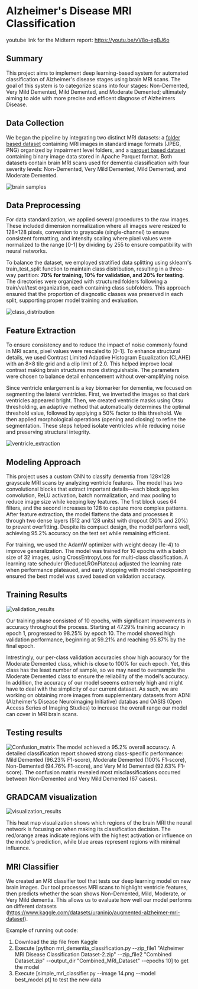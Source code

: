 # Alzheimer's Disease MRI Classification

youtube link for the Midterm report: https://youtu.be/vV8o-egBJ6o


## Summary 

This project aims to implement deep learning-based system for automated classification of Alzheimer's disease stages using brain MRI scans. The goal of this system is to categorize scans into four stages: Non-Demented, Very Mild Demented, Mild Demented, and Moderate Demented; ultimately aiming to aide with more precise and efficent diagnose of Alzheimers Disease.

## Data Collection

We began the pipeline by integrating two distinct MRI datasets: a [folder based dataset](https://www.kaggle.com/datasets/lukechugh/best-alzheimer-mri-dataset-99-accuracy/data) containing MRI images in standard image formats (JPEG, PNG) organized by impairment level folders, and a [parquet based dataset](https://www.kaggle.com/datasets/borhanitrash/alzheimer-mri-disease-classification-dataset/data) containing binary image data stored in Apache Parquet format. Both datasets contain brain MRI scans used for dementia classification with four severity levels: Non-Demented, Very Mild Demented, Mild Demented, and Moderate Demented. 

![brain samples](images/brain_samples.png)

## Data Preprocessing

For data standardization, we applied several procedures to the raw images. These included dimension normalization where all images were resized to 128×128 pixels, conversion to grayscale (single-channel) to ensure consistent formatting, and intensity scaling where pixel values were normalized to the range [0-1] by dividing by 255 to ensure compatibility with neural networks.

To balance the dataset, we employed stratified data splitting using sklearn's train_test_split function to maintain class distribution, resulting in a three-way partition: **70% for training, 10% for validation, and 20% for testing**. The directories were organized with structured folders following a train/val/test organization, each containing class subfolders. This approach ensured that the proportion of diagnostic classes was preserved in each split, supporting proper model training and evaluation.

![class_distribution](images/class_distribution.png)

## Feature Extraction

To ensure consistency and to reduce the impact of noise commonly found in MRI scans, pixel values were rescaled to [0-1]. To enhance structural details, we used Contrast Limited Adaptive Histogram Equalization (CLAHE) with an 8×8 tile grid and a clip limit of 2.0. This helped improve local contrast making brain structures more distinguishable. The parameters were chosen to balance detail enhancement without over-amplifying noise.

Since ventricle enlargement is a key biomarker for dementia, we focused on segmenting the lateral ventricles. First, we inverted the images so that dark ventricles appeared bright. Then, we created ventricle masks using Otsu thresholding, an adaptive method that automatically determines the optimal threshold value, followed by applying a 50% factor to this threshold. We then applied morphological operations (opening and closing) to refine the segmentation. These steps helped isolate ventricles while reducing noise and preserving structural integrity.

![ventricle_extraction](images/feature_extraction.png)

## Modeling Approach

This project uses a custom CNN to classify dementia from 128×128 grayscale MRI scans by analyzing ventricle features. The model has two convolutional blocks that extract important details—each block applies convolution, ReLU activation, batch normalization, and max pooling to reduce image size while keeping key features. The first block uses 64 filters, and the second increases to 128 to capture more complex patterns. After feature extraction, the model flattens the data and processes it through two dense layers (512 and 128 units) with dropout (30% and 20%) to prevent overfitting. Despite its compact design, the model performs well, achieving 95.2% accuracy on the test set while remaining efficient.

For training, we used the AdamW optimizer with weight decay (1e-4) to improve generalization. The model was trained for 10 epochs with a batch size of 32 images, using CrossEntropyLoss for multi-class classification. A learning rate scheduler (ReduceLROnPlateau) adjusted the learning rate when performance plateaued, and early stopping with model checkpointing ensured the best model was saved based on validation accuracy.

## Training Results

![validation_results](images/training_curves.png)

Our training phase consisted of 10 epochs, with significant improvements in accuracy throughout the process. Starting at 47.29% training accuracy in epoch 1, progressed to 98.25% by epoch 10. The model showed high validation performance, beginning at 59.21% and reaching 95.87% by the final epoch.

Intrestingly, our per-class validation accuracies show high accuracy for the Moderate Demented class, which is close to 100% for each epoch. Yet, this class has the least number of sample, so we may need to oversample the Moderate Demented class to ensure the reliability of the model's accuracy. In addition, the accuracy of our model seeems extremely high and might have to deal with the simplicity of our current dataset. As such, we are working on obtaining more images from supplementary datasets from ADNI (Alzheimer's Disease Neuroimaging Initiative) databas and OASIS (Open Access Series of Imaging Studies) to increase the overall range our model can cover in MRI brain scans.

## Testing results 
![Confusion_matrix](images/confusion_matrix.png)
The model achieved a 95.2% overall accuracy. A detailed classification report showed strong class-specific performance: Mild Demented (96.23% F1-score), Moderate Demented (100% F1-score), Non-Demented (94.76% F1-score), and Very Mild Demented (92.63% F1-score). The confusion matrix revealed most misclassifications occurred between Non-Demented and Very Mild Demented (67 cases).

## GRADCAM visualization
![visualization_results](images/HeatMap.png)

This heat map visualization shows which regions of the brain MRI the neural network is focusing on when making its classification decision. The red/orange areas indicate regions with the highest activation or influence on the model's prediction, while blue areas represent regions with minimal influence.

## MRI Classifier 

We created an MRI classifier tool that tests our deep learning model on new brain images. Our tool processes MRI scans to highlight ventricle features, then predicts whether the scan shows Non-Demented, Mild, Moderate, or Very Mild dementia. This allows us to evaluate how well our model performs on different datasets (https://www.kaggle.com/datasets/uraninjo/augmented-alzheimer-mri-dataset).


Example of running out code: 

1) Download the zip file from Kaggle
2) Execute [python mri_dementia_classification.py --zip_file1 "Alzheimer MRI Disease Classification Dataset-2.zip" --zip_file2 "Combined Dataset.zip" --output_dir "Combined_MRI_Dataset" --epochs 10] to get the model
3) Execute [simple_mri_classifier.py --image 14.png --model best_model.pt] to test the new data 
